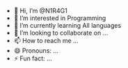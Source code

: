 - 👋 Hi, I’m @N1R4G1
- 👀 I’m interested in Programming 
- 🌱 I’m currently learning All languages
- 💞️ I’m looking to collaborate on ...
- 📫 How to reach me ...
- 😄 Pronouns: ...
- ⚡ Fun fact: ...

<!---
N1R4G1/N1R4G1 is a ✨ special ✨ repository because its `README.md` (this file) appears on your GitHub profile.
You can click the Preview link to take a look at your changes.
--->
